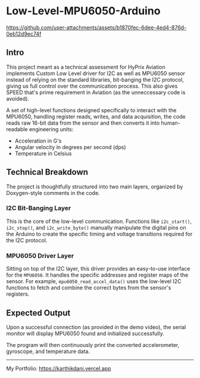 # Low-Level-MPU6050-Arduino
https://github.com/user-attachments/assets/b1870fec-6dee-4ed4-876d-0eb12d9ec74f

## Intro
This project meant as a technical assessment for HyPrix Aviation implements Custom Low Level driver for I2C as well as MPU6050 sensor instead of relying on the standard libraries, bit-banging the I2C protocol, giving us full control over the communication process. This also gives SPEED that's prime requirement in Aviation (as the unneccessary code is avoided).

A set of high-level functions designed specifically to interact with the MPU6050, handling register reads, writes, and data acquisition, the code reads raw 16-bit data from the sensor and then converts it into human-readable engineering units:
- Acceleration in G's
- Angular velocity in degrees per second (dps)
- Temperature in Celsius

## Technical Breakdown
The project is thoughtfully structured into two main layers, organized by Doxygen-style comments in the code.

### I2C Bit-Banging Layer
This is the core of the low-level communication. Functions like `i2c_start()`, `i2c_stop()`, and `i2c_write_byte()` manually manipulate the digital pins on the Arduino to create the specific timing and voltage transitions required for the I2C protocol.

### MPU6050 Driver Layer
Sitting on top of the I2C layer, this driver provides an easy-to-use interface for the `MPU6050`. It handles the specific addresses and register maps of the sensor. For example, `mpu6050_read_accel_data()` uses the low-level I2C functions to fetch and combine the correct bytes from the sensor's registers.

## Expected Output
Upon a successful connection (as provided in the demo video), the serial monitor will display MPU6050 found and initialized successfully.

The program will then continuously print the converted accelerometer, gyroscope, and temperature data.

---

My Portfolio: https://karthikdani.vercel.app
